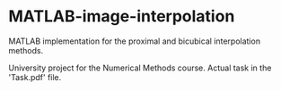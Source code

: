 # MATLAB-image-interpolation

MATLAB implementation for the proximal and bicubical interpolation methods.

University project for the Numerical Methods course. Actual task in the 'Task.pdf' file.
